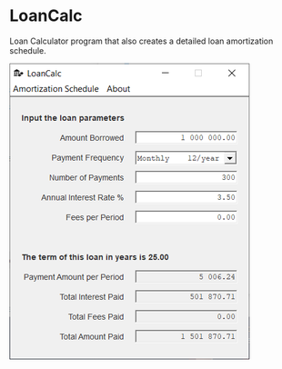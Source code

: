 # LoanCalc

Loan Calculator program that also creates a detailed loan amortization schedule. 

![Screenshot](Screenshots/Screenshot.PNG)